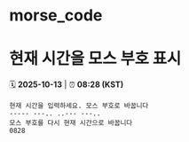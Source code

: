 # morse_code
# 현재 시간을 모스 부호 표시
<!-- MORSE_TIME_START -->
🗓️ **2025-10-13** | ⏰ **08:28 (KST)**

```
현재 시간을 입력하세요. 모스 부호로 바꿉니다
----- ---.. ..--- ---..
모스 부호를 다시 현재 시간으로 바꿉니다
0828
```
<!-- MORSE_TIME_END -->

